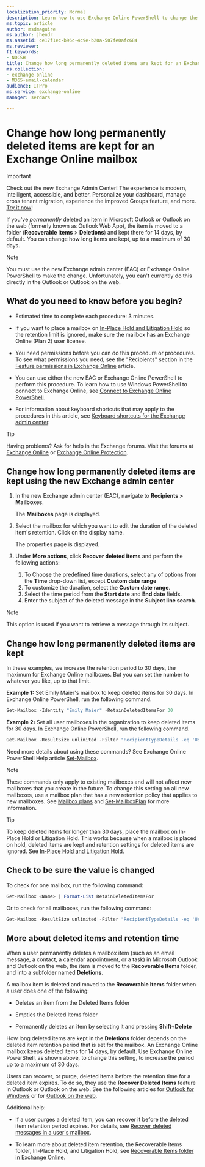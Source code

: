 ```yaml
---
localization_priority: Normal
description: Learn how to use Exchange Online PowerShell to change the deleted item retention period for Exchange Online mailboxes.
ms.topic: article
author: msdmaguire
ms.author: jhendr
ms.assetid: ce17f1ec-b96c-4c9e-b20a-507fe0afc684
ms.reviewer: 
f1.keywords:
- NOCSH
title: Change how long permanently deleted items are kept for an Exchange Online mailbox
ms.collection: 
- exchange-online
- M365-email-calendar
audience: ITPro
ms.service: exchange-online
manager: serdars

---
```


# Change how long permanently deleted items are kept for an Exchange Online mailbox

> [!IMPORTANT]
> Check out the new Exchange Admin Center! The experience is modern, intelligent, accessible, and better. Personalize your dashboard, manage cross tenant migration, experience the improved Groups feature, and more. [Try it now](https://admin.exchange.microsoft.com)!

If you've *permanently* deleted an item in Microsoft Outlook or Outlook on the web (formerly known as Outlook Web App), the item is moved to a folder (**Recoverable Items** \> **Deletions**) and kept there for 14 days, by default. You can change how long items are kept, up to a maximum of 30 days.

> [!NOTE]
> You must use the new Exchange admin center (EAC) or Exchange Online PowerShell to make the change. Unfortunately, you can't currently do this directly in the Outlook or Outlook on the web.

## What do you need to know before you begin?

- Estimated time to complete each procedure: 3 minutes.

- If you want to place a mailbox on [In-Place Hold and Litigation Hold](../../security-and-compliance/in-place-and-litigation-holds.md) so the retention limit is ignored, make sure the mailbox has an Exchange Online (Plan 2) user license.

- You need permissions before you can do this procedure or procedures. To see what permissions you need, see the "Recipients" section in the [Feature permissions in Exchange Online](../../permissions-exo/feature-permissions.md) article.

- You can use either the new EAC or Exchange Online PowerShell to perform this procedure. To learn how to use Windows PowerShell to connect to Exchange Online, see [Connect to Exchange Online PowerShell](/powershell/exchange/connect-to-exchange-online-powershell).

- For information about keyboard shortcuts that may apply to the procedures in this article, see [Keyboard shortcuts for the Exchange admin center](../../accessibility/keyboard-shortcuts-in-admin-center.md).

> [!TIP]
> Having problems? Ask for help in the Exchange forums. Visit the forums at [Exchange Online](/answers/topics/office-exchange-server-itpro.html) or [Exchange Online Protection](https://social.technet.microsoft.com/forums/forefront/home?forum=FOPE).

## Change how long permanently deleted items are kept using the new Exchange admin center

1. In the new Exchange admin center (EAC), navigate to **Recipients > Mailboxes**.

   The **Mailboxes** page is displayed.
   
2. Select the mailbox for which you want to edit the duration of the deleted item's retention. Click on the display name.

   The properties page is displayed.

3. Under **More actions**, click  **Recover deleted items** and perform the following actions:
    1. To Choose the predefined time durations, select any of options from the **Time** drop-down list, except **Custom date range**
    1. To customize the duration, select the **Custom date range**.
    1. Select the time period from the **Start date** and **End date** fields.
    1. Enter the subject of the deleted message in the **Subject line search**.
  
  >[!NOTE]
  >This option is used if you want to retrieve a message through its subject.

## Change how long permanently deleted items are kept

In these examples, we increase the retention period to 30 days, the maximum for Exchange Online mailboxes. But you can set the number to whatever you like, up to that limit.

**Example 1:** Set Emily Maier's mailbox to keep deleted items for 30 days. In Exchange Online PowerShell, run the following command.

```PowerShell
Set-Mailbox -Identity "Emily Maier" -RetainDeletedItemsFor 30
```

**Example 2:** Set all user mailboxes in the organization to keep deleted items for 30 days. In Exchange Online PowerShell, run the following command.

```PowerShell
Get-Mailbox -ResultSize unlimited -Filter "RecipientTypeDetails -eq 'UserMailbox'" | Set-Mailbox -RetainDeletedItemsFor 30
```

Need more details about using these commands? See Exchange Online PowerShell Help article [Set-Mailbox](/powershell/module/exchange/set-mailbox).

> [!NOTE]
> These commands only apply to existing mailboxes and will not affect new mailboxes that you create in the future. To change this setting on all new mailboxes, use a mailbox plan that has a new retention policy that applies to new mailboxes. See [Mailbox plans](mailbox-plans.md) and [Set-MailboxPlan](/powershell/module/exchange/set-mailboxplan) for more information.

> [!TIP]
> To keep deleted items for longer than 30 days, place the mailbox on In-Place Hold or Litigation Hold. This works because when a mailbox is placed on hold, deleted items are kept and retention settings for deleted items are ignored. See [In-Place Hold and Litigation Hold](../../security-and-compliance/in-place-and-litigation-holds.md).

## Check to be sure the value is changed

To check for one mailbox, run the following command:

```PowerShell
Get-Mailbox <Name> | Format-List RetainDeletedItemsFor
```

Or to check for all mailboxes, run the following command:

```PowerShell
Get-Mailbox -ResultSize unlimited -Filter "RecipientTypeDetails -eq 'UserMailbox'" | Format-List Name,RetainDeletedItemsFor
```

## More about deleted items and retention time

When a user permanently deletes a mailbox item (such as an email message, a contact, a calendar appointment, or a task) in Microsoft Outlook and Outlook on the web, the item is moved to the **Recoverable Items** folder, and into a subfolder named **Deletions**.

A mailbox item is deleted and moved to the **Recoverable Items** folder when a user does one of the following:

- Deletes an item from the Deleted Items folder

- Empties the Deleted Items folder

- Permanently deletes an item by selecting it and pressing **Shift+Delete**

 How long deleted items are kept in the **Deletions** folder depends on the deleted item retention period that is set for the mailbox. An Exchange Online mailbox keeps deleted items for 14 days, by default. Use Exchange Online PowerShell, as shown above, to change this setting, to increase the period up to a maximum of 30 days.

Users can recover, or purge, deleted items before the retention time for a deleted item expires. To do so, they use the **Recover Deleted Items** feature in Outlook or Outlook on the web. See the following articles for [Outlook for Windows](https://support.microsoft.com/office/49e81f3c-c8f4-4426-a0b9-c0fd751d48ce) or for [Outlook on the web](https://support.microsoft.com/office/98b5a90d-4e38-415d-a030-f09a4cd28207).

Additional help:

- If a user purges a deleted item, you can recover it before the deleted item retention period expires. For details, see [Recover deleted messages in a user's mailbox](recover-deleted-messages.md).

- To learn more about deleted item retention, the Recoverable Items folder, In-Place Hold, and Litigation Hold, see [Recoverable Items folder in Exchange Online](../../security-and-compliance/recoverable-items-folder/recoverable-items-folder.md).
